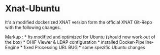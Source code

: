 # Xnat-Ubuntu
It's a modified dockerized XNAT version form the official XNAT Git-Repo with the following changes.

Markup : * Its modified and optimized for Ubuntu (should now work out of the box)
		 * OHIF Viewer & LDAP configuration
		 * installed Docker-Pipeline-Engine
		 * fixed Processing URL BUG
		 * some spezific Ubuntu changes
 